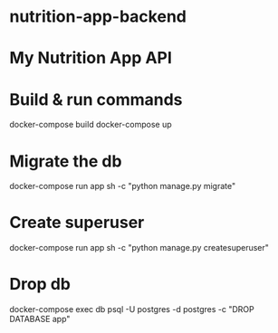 # nutrition-app-backend

# My Nutrition App API

# Build & run commands

docker-compose build
docker-compose up

# Migrate the db

docker-compose run app sh -c "python manage.py migrate"

# Create superuser

docker-compose run app sh -c "python manage.py createsuperuser"

# Drop db

docker-compose exec db psql -U postgres -d postgres -c "DROP DATABASE app"
